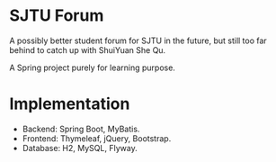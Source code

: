 # SJTU Forum
A possibly better student forum for SJTU in the future, but still too far behind to catch up with ShuiYuan She Qu.

A Spring project purely for learning purpose.

# Implementation
- Backend: Spring Boot, MyBatis.
- Frontend: Thymeleaf, jQuery, Bootstrap.
- Database: H2, MySQL, Flyway.